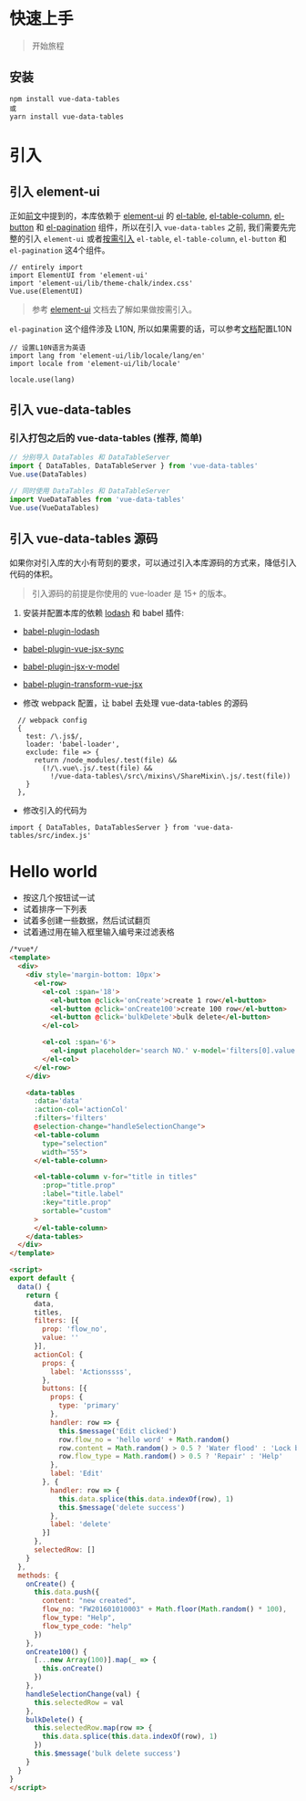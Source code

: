# 快速上手
> 开始旅程

## 安装

```
npm install vue-data-tables
或
yarn install vue-data-tables
```

# 引入

## 引入 element-ui
正如[前文](/zh-cn/?id=vue-data-tables)中提到的，本库依赖于 [element-ui](http://element.eleme.io/) 的 [el-table](http://element.eleme.io/#/zh-CN/component/table), [el-table-column](http://element.eleme.io/#/zh-CN/component/table#table-column-attributes), [el-button](http://element.eleme.io/#/zh-CN/component/button) 和 [el-pagination](http://element.eleme.io/#/zh-CN/component/pagination) 组件，所以在引入 `vue-data-tables` 之前, 我们需要先完整的引入 `element-ui` 或者[按需引入](http://element.eleme.io/#/zh-CN/component/quickstart) `el-table`, `el-table-column`, `el-button` 和 `el-pagination` 这4个组件。

```
// entirely import
import ElementUI from 'element-ui'
import 'element-ui/lib/theme-chalk/index.css'
Vue.use(ElementUI)
```

> 参考 [element-ui](http://element.eleme.io/#/en-US/component/quickstart) 文档去了解如果做按需引入。

`el-pagination` 这个组件涉及 L10N, 所以如果需要的话，可以参考[文档](http://element.eleme.io/#/en-US/component/i18n#internationalization)配置L10N

```
// 设置L10N语言为英语
import lang from 'element-ui/lib/locale/lang/en'
import locale from 'element-ui/lib/locale'

locale.use(lang)
```

## 引入 vue-data-tables

### 引入打包之后的 vue-data-tables (推荐, 简单)
```js
// 分别导入 DataTables 和 DataTableServer
import { DataTables, DataTableServer } from 'vue-data-tables'
Vue.use(DataTables)

// 同时使用 DataTables 和 DataTableServer
import VueDataTables from 'vue-data-tables'
Vue.use(VueDataTables)
```

## 引入 vue-data-tables 源码
如果你对引入库的大小有苛刻的要求，可以通过引入本库源码的方式来，降低引入代码的体积。

> 引入源码的前提是你使用的 vue-loader 是 15+ 的版本。

1. 安装并配置本库的依赖 [lodash](https://lodash.com/) 和 babel 插件:
  * [babel-plugin-lodash](https://github.com/lodash/babel-plugin-lodash)
  * [babel-plugin-vue-jsx-sync](https://github.com/njleonzhang/babel-plugin-vue-jsx-sync)
  * [babel-plugin-jsx-v-model](https://github.com/nickmessing/babel-plugin-jsx-v-model)
  * [babel-plugin-transform-vue-jsx](https://github.com/vuejs/babel-plugin-transform-vue-jsx)

* 修改 webpack 配置，让 babel 去处理 vue-data-tables 的源码
```
  // webpack config
  {
    test: /\.js$/,
    loader: 'babel-loader',
    exclude: file => {
      return /node_modules/.test(file) &&
        (!/\.vue\.js/.test(file) &&
          !/vue-data-tables\/src\/mixins\/ShareMixin\.js/.test(file))
    }
  },
```

* 修改引入的代码为

```
import { DataTables, DataTablesServer } from 'vue-data-tables/src/index.js'
```

# Hello world
* 按这几个按钮试一试
* 试着排序一下列表
* 试着多创建一些数据，然后试试翻页
* 试着通过用在输入框里输入编号来过滤表格

```html
/*vue*/
<template>
  <div>
    <div style='margin-bottom: 10px'>
      <el-row>
        <el-col :span='18'>
          <el-button @click='onCreate'>create 1 row</el-button>
          <el-button @click='onCreate100'>create 100 row</el-button>
          <el-button @click='bulkDelete'>bulk delete</el-button>
        </el-col>

        <el-col :span='6'>
          <el-input placeholder='search NO.' v-model='filters[0].value'></el-input>
        </el-col>
      </el-row>
    </div>

    <data-tables
      :data='data'
      :action-col='actionCol'
      :filters='filters'
      @selection-change="handleSelectionChange">
      <el-table-column
        type="selection"
        width="55">
      </el-table-column>

      <el-table-column v-for="title in titles"
        :prop="title.prop"
        :label="title.label"
        :key="title.prop"
        sortable="custom"
      >
      </el-table-column>
    </data-tables>
  </div>
</template>

<script>
export default {
  data() {
    return {
      data,
      titles,
      filters: [{
        prop: 'flow_no',
        value: ''
      }],
      actionCol: {
        props: {
          label: 'Actionssss',
        },
        buttons: [{
          props: {
            type: 'primary'
          },
          handler: row => {
            this.$message('Edit clicked')
            row.flow_no = 'hello word' + Math.random()
            row.content = Math.random() > 0.5 ? 'Water flood' : 'Lock broken'
            row.flow_type = Math.random() > 0.5 ? 'Repair' : 'Help'
          },
          label: 'Edit'
        }, {
          handler: row => {
            this.data.splice(this.data.indexOf(row), 1)
            this.$message('delete success')
          },
          label: 'delete'
        }]
      },
      selectedRow: []
    }
  },
  methods: {
    onCreate() {
      this.data.push({
        content: "new created",
        flow_no: "FW201601010003" + Math.floor(Math.random() * 100),
        flow_type: "Help",
        flow_type_code: "help"
      })
    },
    onCreate100() {
      [...new Array(100)].map(_ => {
        this.onCreate()
      })
    },
    handleSelectionChange(val) {
      this.selectedRow = val
    },
    bulkDelete() {
      this.selectedRow.map(row => {
        this.data.splice(this.data.indexOf(row), 1)
      })
      this.$message('bulk delete success')
    }
  }
}
</script>
```
